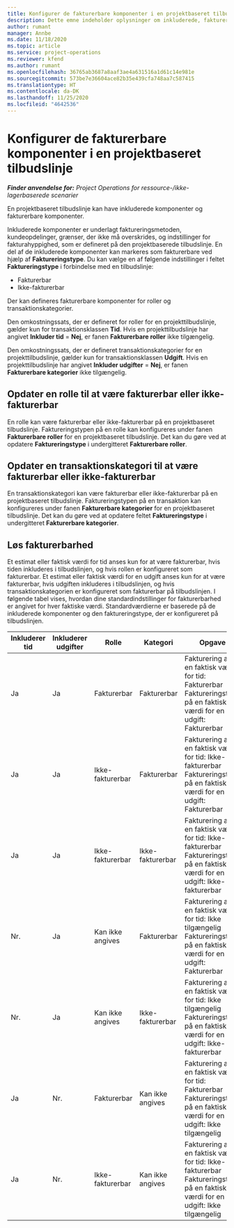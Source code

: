 ```yaml
---
title: Konfigurer de fakturerbare komponenter i en projektbaseret tilbudslinje
description: Dette emne indeholder oplysninger om inkluderede, fakturerbare og ikke-fakturerbare komponenter på projektbaserede tilbudslinjer.
author: rumant
manager: Annbe
ms.date: 11/18/2020
ms.topic: article
ms.service: project-operations
ms.reviewer: kfend
ms.author: rumant
ms.openlocfilehash: 36765ab3687a8aaf3ae4a631516a1d61c14e981e
ms.sourcegitcommit: 573be7e36604ace82b35e439cfa748aa7c587415
ms.translationtype: HT
ms.contentlocale: da-DK
ms.lasthandoff: 11/25/2020
ms.locfileid: "4642536"
---
```

# <a name="configure-the-chargeable-components-of-a-project-based-quote-line"></a>Konfigurer de fakturerbare komponenter i en projektbaseret tilbudslinje

_**Finder anvendelse for:** Project Operations for ressource-/ikke-lagerbaserede scenarier_

En projektbaseret tilbudslinje kan have inkluderede komponenter og fakturerbare komponenter.

Inkluderede komponenter er underlagt faktureringsmetoden, kundeopdelinger, grænser, der ikke må overskrides, og indstillinger for fakturahyppighed, som er defineret på den projektbaserede tilbudslinje.
En del af de inkluderede komponenter kan markeres som fakturerbare ved hjælp af **Faktureringstype**. Du kan vælge en af følgende indstillinger i feltet **Faktureringstype** i forbindelse med en tilbudslinje:

   - Fakturerbar
   - Ikke-fakturerbar

Der kan defineres fakturerbare komponenter for roller og transaktionskategorier.

Den omkostningssats, der er defineret for roller for en projekttilbudslinje, gælder kun for transaktionsklassen **Tid**. Hvis en projekttilbudslinje har angivet **Inkluder tid** = **Nej**, er fanen **Fakturerbare roller** ikke tilgængelig.

Den omkostningssats, der er defineret transaktionskategorier for en projekttilbudslinje, gælder kun for transaktionsklassen **Udgift**. Hvis en projekttilbudslinje har angivet **Inkluder udgifter** = **Nej**, er fanen **Fakturerbare kategorier** ikke tilgængelig.

## <a name="update-a-role-to-be-chargeable-or-non-chargeable"></a>Opdater en rolle til at være fakturerbar eller ikke-fakturerbar
En rolle kan være fakturerbar eller ikke-fakturerbar på en projektbaseret tilbudslinje. Faktureringstypen på en rolle kan konfigureres under fanen **Fakturerbare roller** for en projektbaseret tilbudslinje. Det kan du gøre ved at opdatere **Faktureringstype** i undergitteret **Fakturerbare roller**. 

## <a name="update-a-transaction-category-to-be-chargeable-or-non-chargeable"></a>Opdater en transaktionskategori til at være fakturerbar eller ikke-fakturerbar
En transaktionskategori kan være fakturerbar eller ikke-fakturerbar på en projektbaseret tilbudslinje. Faktureringstypen på en transaktion kan konfigureres under fanen **Fakturerbare kategorier** for en projektbaseret tilbudslinje. Det kan du gøre ved at opdatere feltet **Faktureringstype** i undergitteret **Fakturerbare kategorier**. 

## <a name="resolve-chargeability"></a>Løs fakturerbarhed

Et estimat eller faktisk værdi for tid anses kun for at være fakturerbar, hvis tiden inkluderes i tilbudslinjen, og hvis rollen er konfigureret som fakturerbar.
Et estimat eller faktisk værdi for en udgift anses kun for at være fakturerbar, hvis udgiften inkluderes i tilbudslinjen, og hvis transaktionskategorien er konfigureret som fakturerbar på tilbudslinjen. I følgende tabel vises, hvordan dine standardindstillinger for fakturerbarhed er angivet for hver faktiske værdi. Standardværdierne er baserede på de inkluderede komponenter og den faktureringstype, der er konfigureret på tilbudslinjen.

| Inkluderer tid | Inkluderer udgifter | Rolle | Kategori | Opgave |
| --- | --- | --- | --- | --- |
| Ja | Ja | Fakturerbar | Fakturerbar | Fakturering af en faktisk værdi for tid: Fakturerbar </br>Faktureringstype på en faktisk værdi for en udgift: Fakturerbar |
| Ja | Ja | Ikke-fakturerbar | Fakturerbar | Fakturering af en faktisk værdi for tid: Ikke-fakturerbar </br>Faktureringstype på en faktisk værdi for en udgift: Fakturerbar |
| Ja | Ja | Ikke-fakturerbar | Ikke-fakturerbar | Fakturering af en faktisk værdi for tid: Ikke-fakturerbar </br>Faktureringstype på en faktisk værdi for en udgift: Ikke-fakturerbar |
| Nr. | Ja | Kan ikke angives | Fakturerbar | Fakturering af en faktisk værdi for tid: Ikke tilgængelig </br>Faktureringstype på en faktisk værdi for en udgift: Fakturerbar |
| Nr. | Ja | Kan ikke angives | Ikke-fakturerbar | Fakturering af en faktisk værdi for tid: Ikke tilgængelig </br>Faktureringstype på en faktisk værdi for en udgift: Ikke-fakturerbar |
| Ja | Nr. | Fakturerbar | Kan ikke angives | Fakturering af en faktisk værdi for tid: Fakturerbar </br>Faktureringstype på en faktisk værdi for en udgift: Ikke tilgængelig |
| Ja | Nr. | Ikke-fakturerbar | Kan ikke angives | Fakturering af en faktisk værdi for tid: Ikke-fakturerbar </br> Faktureringstype på en faktisk værdi for en udgift: Ikke tilgængelig |
